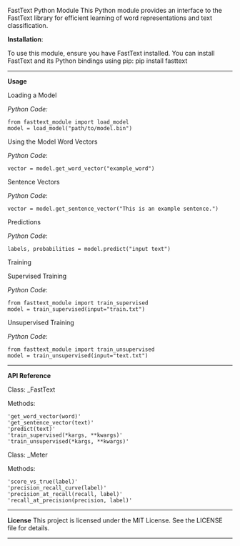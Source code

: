 FastText Python Module
This Python module provides an interface to the FastText library for efficient learning of word representations and text classification.

**Installation**:

To use this module, ensure you have FastText installed. You can install FastText and its Python bindings using pip:
pip install fasttext
****

**Usage**

Loading a Model

  _Python Code:_

    from fasttext_module import load_model
    model = load_model("path/to/model.bin")


Using the Model
Word Vectors
  
  _Python Code_:
  
    vector = model.get_word_vector("example_word")

Sentence Vectors

  _Python Code_:

    vector = model.get_sentence_vector("This is an example sentence.")

Predictions

  _Python Code_:

    labels, probabilities = model.predict("input text")

Training

Supervised Training

  _Python Code_:

    from fasttext_module import train_supervised
    model = train_supervised(input="train.txt")

Unsupervised Training

  _Python Code_:

    from fasttext_module import train_unsupervised
    model = train_unsupervised(input="text.txt")
  
****

**API Reference**

Class: _FastText

  Methods:
  
    'get_word_vector(word)'
    'get_sentence_vector(text)'
    'predict(text)'
    'train_supervised(*kargs, **kwargs)'
    'train_unsupervised(*kargs, **kwargs)'
    
Class: _Meter
      
  Methods:
  
    'score_vs_true(label)'
    'precision_recall_curve(label)'
    'precision_at_recall(recall, label)'
    'recall_at_precision(precision, label)'
****

**License**
This project is licensed under the MIT License. See the LICENSE file for details.
****

